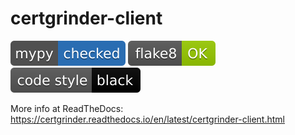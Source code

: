 # certgrinder-client

[![Checked with mypy](../badges/mypy_badge.svg)](http://mypy-lang.org/)
[![Checked with flake8](../badges/flake8-OK-green.svg)](http://flake8.pycqa.org/en/latest/)
[![Codestyle black](../badges/black.svg)](https://github.com/psf/black/)

More info at ReadTheDocs: https://certgrinder.readthedocs.io/en/latest/certgrinder-client.html


